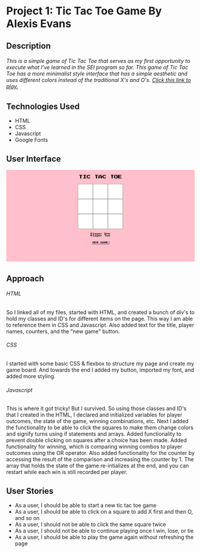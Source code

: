 # Project 1: Tic Tac Toe Game By Alexis Evans

## Description

###### This is a simple game of Tic Tac Toe that serves as my first opportunity to execute what I've learned in the SEI program so far. This game of Tic Tac Toe has a more minimalist style interface that has a simple aesthetic and uses different colors instead of the traditional X's and O's. [Click this link to play.](https://angry-hodgkin-1ace95.netlify.app)

## Technologies Used
- HTML
- CSS
- Javascript
- Google Fonts

## User Interface

![alt text](https://github.com/alexisjevans/tictactoegame/blob/main/interface.PNG)

## Approach

###### HTML

So I linked all of my files, started with HTML, and created a bunch of div's to hold my classes and ID's for different items on the page. 
This way I am able to reference them in CSS and Javascript. Also added text for the title, player names, counters, and the "new game" button.


###### CSS

I started with some basic CSS & flexbox to structure my page and create my game board. And towards the end I added my button, imported my font, and added more styling.

###### Javascript

This is where it got tricky! But I survived. So using those classes and ID's that I created in the HTML, I declared and initialized variables for player outcomes, the state of the game, winning combinations, etc. Next I added the functionality to be able to click the squares to make them 
change colors and signify turns using if statements and arrays. Added functionality to prevent double clicking on squares after a choice has been made. Added functionality for winning, which is comparing 
winning combos to player outcomes using the OR operator. Also added functionality for the counter by accessing the result of the comparison and increasing the counter by 1. The array that holds the
state of the game re-intializes at the end, and you can restart while each win is still recorded per player.

## User Stories

- As a user, I should be able to start a new tic tac toe game
- As a user, I should be able to click on a square to add X first and then O, and so on
- As a user, I should not be able to click the same square twice
- As a user, I should not be able to continue playing once I win, lose, or tie
- As a user, I should be able to play the game again without refreshing the page

